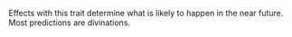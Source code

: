 Effects with this trait determine what is likely to happen in the near future. Most predictions are divinations.